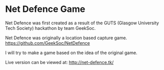 Net Defence Game
================

Net Defence was first created as a result of the GUTS (Glasgow University Tech Society) hackathon by team GeekSoc.

Net Defence was originally a location based capture game. https://github.com/GeekSoc/NetDefence

I will try to make a game based on the idea of the original game. 

Live version can be viewed at: http://net-defence.tk/



